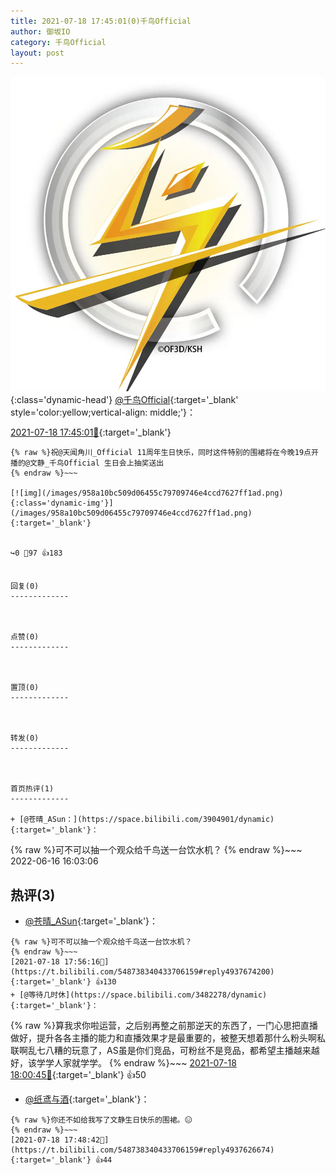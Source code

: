```yaml
---
title: 2021-07-18 17:45:01(0)千鸟Official
author: 御坂IO
category: 千鸟Official
layout: post
---
```


![img](/images/d7235309f85c0e1aec9d4ca9b6be983202228f8e.jpg){:class='dynamic-head'}
[@千鸟Official](https://space.bilibili.com/553771121/dynamic){:target='_blank' style='color:yellow;vertical-align: middle;'}：

[2021-07-18 17:45:01🔗](https://t.bilibili.com/548738340433706159){:target='_blank'}

~~~
{% raw %}祝@天闻角川_Official 11周年生日快乐，同时这件特别的围裙将在今晚19点开播的@文静_千鸟Official 生日会上抽奖送出
{% endraw %}~~~

[![img](/images/958a10bc509d06455c79709746e4ccd7627ff1ad.png){:class='dynamic-img'}](/images/958a10bc509d06455c79709746e4ccd7627ff1ad.png){:target='_blank'}


↪️0 💬97 👍183


回复(0)
-------------



点赞(0)
-------------



置顶(0)
-------------



转发(0)
-------------



首页热评(1)
-------------

+ [@苍晴_ASun：](https://space.bilibili.com/3904901/dynamic){:target='_blank'}：
~~~
{% raw %}可不可以抽一个观众给千鸟送一台饮水机？
{% endraw %}~~~
2022-06-16 16:03:06


热评(3)
-------------

+ [@苍晴_ASun](https://space.bilibili.com/3904901/dynamic){:target='_blank'}：
~~~
{% raw %}可不可以抽一个观众给千鸟送一台饮水机？
{% endraw %}~~~
[2021-07-18 17:56:16🔗](https://t.bilibili.com/548738340433706159#reply4937674200){:target='_blank'} 👍130
+ [@等待几时休](https://space.bilibili.com/3482278/dynamic){:target='_blank'}：
~~~
{% raw %}算我求你啦运营，之后别再整之前那逆天的东西了，一门心思把直播做好，提升各各主播的能力和直播效果才是最重要的，被整天想着那什么粉头啊私联啊乱七八糟的玩意了，AS虽是你们竞品，可粉丝不是竞品，都希望主播越来越好，该学学人家就学学。
{% endraw %}~~~
[2021-07-18 18:00:45🔗](https://t.bilibili.com/548738340433706159#reply4937704852){:target='_blank'} 👍50
+ [@纸鸢与酒](https://space.bilibili.com/221074014/dynamic){:target='_blank'}：
~~~
{% raw %}你还不如给我写了文静生日快乐的围裙。😑
{% endraw %}~~~
[2021-07-18 17:48:42🔗](https://t.bilibili.com/548738340433706159#reply4937626674){:target='_blank'} 👍44


